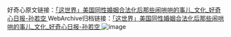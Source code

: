 好奇心原文链接：[「这世界」美国同性婚姻合法化后那些闹哄哄的事儿_文化_好奇心日报-孙若空 ](https://www.qdaily.com/articles/11368.html)
WebArchive归档链接：[「这世界」美国同性婚姻合法化后那些闹哄哄的事儿_文化_好奇心日报-孙若空 ](http://web.archive.org/web/20190623164400/https://www.qdaily.com/articles/11368.html)
![image](http://ww3.sinaimg.cn/large/007d5XDply1g3wgzz6dxhj30u045m7wh)